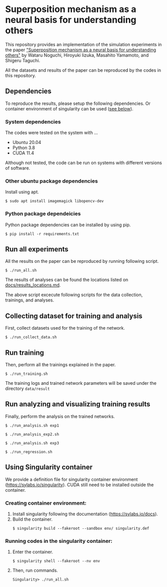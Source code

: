 # Superposition mechanism as a neural basis for understanding others

This repository provides an implementation of the simulation experiments in the paper ["Superposition mechanism as a neural basis for understanding others"](https://doi.org/10.1038/s41598-022-06717-3) by Wataru Noguchi, Hiroyuki Iizuka, Masahito Yamamoto, and Shigeru Taguchi.

All the datasets and results of the paper can be reproduced by the codes in this repository.

## Dependencies

To reproduce the results, please setup the following dependencies.
Or container environment of singularity can be used ([see below](#using-singularity-container)).

### System dependencies

The codes were tested on the system with ...

- Ubuntu 20.04
- Python 3.8
- CUDA 11.4

Although not tested, the code can be run on systems with different versions of software.

### Other ubuntu package dependencies

Install using apt.

```
$ sudo apt install imagemagick libopencv-dev
```

### Python package dependeicies

Python package dependencies can be installed by using pip.

```
$ pip install -r requirements.txt
```

## Run all experiments

All the results on the paper can be reproduced by running following script.

```
$ ./run_all.sh
```

The results of analyses can be found the locations listed on [docs/results_locations.md](docs/results_locations.md).

The above script excecute following scripts for the data collection, trainings, and analyses.

## Collecting dataset for training and analysis

First, collect datasets used for the training of the network.

```
$ ./run_collect_data.sh
```

## Run training

Then, perform all the trainings explained in the paper.

```
$ ./run_training.sh
```

The training logs and trained network parameters will be saved under the directory `data/result`

## Run analyzing and visualizing training results

Finally, perform the analysis on the trained networks.

```
$ ./run_analysis.sh exp1
```

```
$ ./run_analysis_exp2.sh
```

```
$ ./run_analysis.sh exp3
```

```
$ ./run_regression.sh
```

## Using Singularity container

We provide a definition file for singularity container environment (https://sylabs.io/singularity).
CUDA still need to be installed outside the container.

### Creating container environment:

1. Install singularity following the documentation (https://sylabs.io/docs).
1. Build the container.
   ```
   $ singularity build --fakeroot --sandbox env/ singularity.def
   ```

### Running codes in the singularity container:

1. Enter the container.
   ```
   $ singularity shell --fakeroot --nv env
   ```
1. Then, run commands.
   ```
   Singularity> ./run_all.sh
   ```

